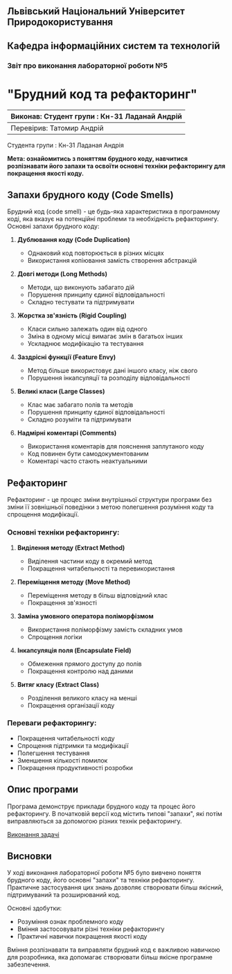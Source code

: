 ## Львівський Національний Університет Природокористування
## Кафедра інформаційних систем та технологій



### Звіт про виконання лабораторної роботи №5
# "Брудний код та рефакторинг"

| Виконав: Студент групи : Кн-31 Ладанай Андрій |
|-----------------------------------------------|
| Перевірив: Татомир Андрій                     |

Студента групи : Кн-31 Ладаная Андрія

**Мета: ознайомитись з поняттям брудного коду, навчитися розпізнавати його запахи та освоїти основні техніки рефакторингу для покращення якості коду.**

## Запахи брудного коду (Code Smells)

Брудний код (code smell) - це будь-яка характеристика в програмному коді, яка вказує на потенційні проблеми та необхідність рефакторингу. Основні запахи брудного коду:

1. **Дублювання коду (Code Duplication)**
   - Однаковий код повторюється в різних місцях
   - Використання копіювання замість створення абстракцій

2. **Довгі методи (Long Methods)**
   - Методи, що виконують забагато дій
   - Порушення принципу єдиної відповідальності
   - Складно тестувати та підтримувати

3. **Жорстка зв'язність (Rigid Coupling)**
   - Класи сильно залежать один від одного
   - Зміна в одному місці вимагає змін в багатьох інших
   - Ускладнює модифікацію та тестування

4. **Заздрісні функції (Feature Envy)**
   - Метод більше використовує дані іншого класу, ніж свого
   - Порушення інкапсуляції та розподілу відповідальності

5. **Великі класи (Large Classes)**
   - Клас має забагато полів та методів
   - Порушення принципу єдиної відповідальності
   - Складно розуміти та підтримувати

6. **Надмірні коментарі (Comments)**
   - Використання коментарів для пояснення заплутаного коду
   - Код повинен бути самодокументованим
   - Коментарі часто стають неактуальними

## Рефакторинг

Рефакторинг - це процес зміни внутрішньої структури програми без зміни її зовнішньої поведінки з метою полегшення розуміння коду та спрощення модифікації.

### Основні техніки рефакторингу:

1. **Виділення методу (Extract Method)**
   - Виділення частини коду в окремий метод
   - Покращення читабельності та перевикористання

2. **Переміщення методу (Move Method)**
   - Переміщення методу в більш відповідний клас
   - Покращення зв'язності

3. **Заміна умовного оператора поліморфізмом**
   - Використання поліморфізму замість складних умов
   - Спрощення логіки

4. **Інкапсуляція поля (Encapsulate Field)**
   - Обмеження прямого доступу до полів
   - Покращення контролю над даними

5. **Витяг класу (Extract Class)**
   - Розділення великого класу на менші
   - Покращення організації коду

### Переваги рефакторингу:

- Покращення читабельності коду
- Спрощення підтримки та модифікації
- Полегшення тестування
- Зменшення кількості помилок
- Покращення продуктивності розробки

## Опис програми

Програма демонструє приклади брудного коду та процес його рефакторингу. В початковій версії код містить типові "запахи", які потім виправляються за допомогою різних технік рефакторингу.

[Виконання задачі](lab5.py)

## Висновки

У ході виконання лабораторної роботи №5 було вивчено поняття брудного коду, його основні "запахи" та техніки рефакторингу. Практичне застосування цих знань дозволяє створювати більш якісний, підтримуваний та розширюваний код.

Основні здобутки:
- Розуміння ознак проблемного коду
- Вміння застосовувати різні техніки рефакторингу
- Практичні навички покращення якості коду

Вміння розпізнавати та виправляти брудний код є важливою навичкою для розробника, яка допомагає створювати більш якісне програмне забезпечення.